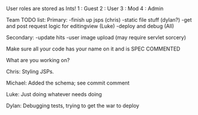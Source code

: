 User roles are stored as Ints!
1 : Guest
2 : User
3 : Mod
4 : Admin

Team TODO list:
Primary: -finish up jsps (chris)
         -static file stuff (dylan?)
         -get and post request logic for editingview (Luke)
         -deploy and debug (All)
         
Secondary: -update hits
           -user image upload (may require servlet sorcery)


Make sure all your code has your name on it and is SPEC COMMENTED

What are you working on?

Chris: Styling JSPs.

Michael: Added the schema; see commit comment

Luke: Just doing whatever needs doing

Dylan: Debugging tests, trying to get the war to deploy